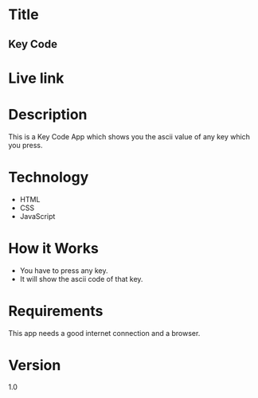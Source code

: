 # Title
##  Key Code

# Live link

# Description
This is a Key Code App which shows you the ascii value of any key which you press.

# Technology
- HTML
- CSS
- JavaScript

# How it Works

- You have to press any key.
- It will show the ascii code of that key.


# Requirements
This app needs a good internet connection and a browser.

# Version
1.0
